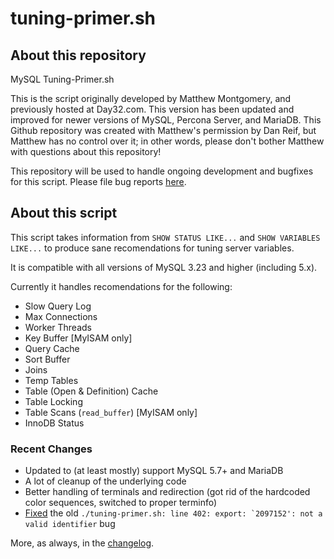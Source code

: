 # tuning-primer.sh
## About this repository
MySQL Tuning-Primer.sh

This is the script originally developed by Matthew Montgomery, and previously hosted at Day32.com.  This version has been updated and improved for newer versions of MySQL, Percona Server, and MariaDB.  This Github repository was created with Matthew's permission by Dan Reif, but Matthew has no control over it; in other words, please don't bother Matthew with questions about this repository!

This repository will be used to handle ongoing development and bugfixes for this script.  Please file bug reports <a href="https://github.com/BMDan/tuning-primer.sh/issues">here</a>.

## About this script
This script takes information from `SHOW STATUS LIKE...` and `SHOW VARIABLES LIKE...` to produce sane recomendations for tuning server variables. 

It is compatible with all versions of MySQL 3.23 and higher (including 5.x).

Currently it handles recomendations for the following:

* Slow Query Log
* Max Connections
* Worker Threads
* Key Buffer [MyISAM only]
* Query Cache
* Sort Buffer
* Joins
* Temp Tables
* Table (Open & Definition) Cache
* Table Locking
* Table Scans (`read_buffer`) [MyISAM only]
* InnoDB Status

### Recent Changes

* Updated to (at least mostly) support MySQL 5.7+ and MariaDB
* A lot of cleanup of the underlying code
* Better handling of terminals and redirection (got rid of the hardcoded color sequences, switched to proper terminfo)
* <a href="https://github.com/BMDan/tuning-primer.sh/commit/6b5d866f7525b250bb4ecb0deffd66531e375143">Fixed</a> the old ``./tuning-primer.sh: line 402: export: `2097152': not a valid identifier`` bug

More, as always, in the <a href="https://github.com/BMDan/tuning-primer.sh/commits/master">changelog</a>.
